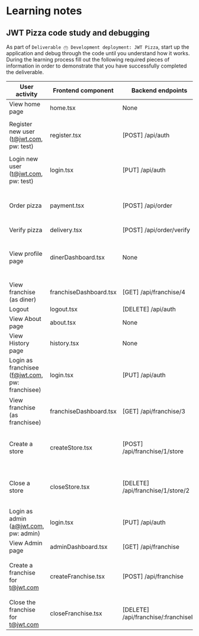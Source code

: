 # Learning notes

## JWT Pizza code study and debugging

As part of `Deliverable ⓵ Development deployment: JWT Pizza`, start up the application and debug through the code until you understand how it works. During the learning process fill out the following required pieces of information in order to demonstrate that you have successfully completed the deliverable.

| User activity                                       | Frontend component | Backend endpoints | Database SQL |
| --------------------------------------------------- | ------------------ | ----------------- | ------------ |
| View home page                                      |             home.tsx       |          None         |       None       |
| Register new user<br/>(t@jwt.com, pw: test)         |          register.tsx          |       [POST] /api/auth            |       'INSERT INTO user (name, email, password) VALUES (?, ?, ?)', 'INSERT INTO userRole (userId, role, objectId) VALUES (?, ?, ?)', `INSERT INTO auth (token, userId) VALUES (?, ?)`       |
| Login new user<br/>(t@jwt.com, pw: test)            |         login.tsx           |        [PUT] /api/auth           |      `SELECT * FROM user WHERE email=?`, `SELECT * FROM userRole WHERE userId=?`        |
| Order pizza                                         |         payment.tsx           |        [POST] /api/order           |       `INSERT INTO dinerOrder (dinerId, franchiseId, storeId, date) VALUES (?, ?, ?, now())`, `INSERT INTO orderItem (orderId, menuId, description, price) VALUES (?, ?, ?, ?)`       |
| Verify pizza                                        |          delivery.tsx          |        [POST] /api/order/verify           |       None       |
| View profile page                                   |         dinerDashboard.tsx           |        None           |      `SELECT id, franchiseId, storeId, date FROM dinerOrder WHERE dinerId=? LIMIT ${offset},${config.db.listPerPage}`, `SELECT id, menuId, description, price FROM orderItem WHERE orderId=?`        |
| View franchise<br/>(as diner)                       |        franchiseDashboard.tsx            |        [GET] /api/franchise/4           |      `SELECT objectId FROM userRole WHERE role='franchisee' AND userId=?`,         |
| Logout                                              |        logout.tsx            |        [DELETE] /api/auth           |       `DELETE FROM auth WHERE token=?`       |
| View About page                                     |         about.tsx           |         None          |      None        |
| View History page                                   |         history.tsx           |         None          |      None        |
| Login as franchisee<br/>(f@jwt.com, pw: franchisee) |         login.tsx           |        [PUT] /api/auth           |      `SELECT * FROM user WHERE email=?`, `SELECT * FROM userRole WHERE userId=?`        |
| View franchise<br/>(as franchisee)                  |         franchiseDashboard.tsx           |         [GET] /api/franchise/3          |      `SELECT objectId FROM userRole WHERE role='franchisee' AND userId=?`,   `SELECT id, name FROM franchise WHERE id in (${franchiseIds.join(',')})`      |
| Create a store                                      |         createStore.tsx           |       [POST] /api/franchise/1/store            |       `SELECT userId FROM auth WHERE token=?`, `SELECT u.id, u.name, u.email FROM userRole AS ur JOIN user AS u ON u.id=ur.userId WHERE ur.objectId=? AND ur.role='franchisee'`      |
| Close a store                                       |         closeStore.tsx           |       [DELETE] /api/franchise/1/store/2            |      `SELECT userId FROM auth WHERE token=?`, `SELECT u.id, u.name, u.email FROM userRole AS ur JOIN user AS u ON u.id=ur.userId WHERE ur.objectId=? AND ur.role='franchisee'`        |
| Login as admin<br/>(a@jwt.com, pw: admin)           |        login.tsx            |         [PUT] /api/auth          |      `SELECT * FROM user WHERE email=?`, `SELECT * FROM userRole WHERE userId=?`        |
| View Admin page                                     |        adminDashboard.tsx            |        [GET] /api/franchise           |      `SELECT id, name FROM franchise`,         |
| Create a franchise for t@jwt.com                    |        createFranchise.tsx            |          [POST] /api/franchise         |       `SELECT userId FROM auth WHERE token=?`, `SELECT id, name FROM user WHERE email=?`, `INSERT INTO franchise (name) VALUES (?)`, `INSERT INTO userRole (userId, role, objectId) VALUES (?, ?, ?)`        |
| Close the franchise for t@jwt.com                   |         closeFranchise.tsx           |        [DELETE] /api/franchise/:franchiseId           |     `DELETE FROM store WHERE franchiseId=?`, `DELETE FROM userRole WHERE objectId=?`, `DELETE FROM franchise WHERE id=?`         |
